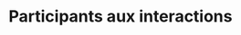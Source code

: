 ---
title: Participants aux interactions
permalink: /diagrammes-d-interaction/#participants-aux-interactions
nav_order: 2
parent: Diagrammes d'interaction
---